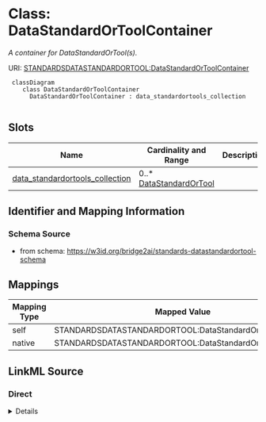# Class: DataStandardOrToolContainer
_A container for DataStandardOrTool(s)._




URI: [STANDARDSDATASTANDARDORTOOL:DataStandardOrToolContainer](https://w3id.org/bridge2ai/standards-datastandardortool-schema/DataStandardOrToolContainer)



```mermaid
 classDiagram
    class DataStandardOrToolContainer
      DataStandardOrToolContainer : data_standardortools_collection
      
```




<!-- no inheritance hierarchy -->


## Slots

| Name | Cardinality and Range | Description | Inheritance |
| ---  | --- | --- | --- |
| [data_standardortools_collection](data_standardortools_collection.md) | 0..* <br/> [DataStandardOrTool](DataStandardOrTool.md) |  | direct |









## Identifier and Mapping Information







### Schema Source


* from schema: https://w3id.org/bridge2ai/standards-datastandardortool-schema





## Mappings

| Mapping Type | Mapped Value |
| ---  | ---  |
| self | STANDARDSDATASTANDARDORTOOL:DataStandardOrToolContainer |
| native | STANDARDSDATASTANDARDORTOOL:DataStandardOrToolContainer |





## LinkML Source

<!-- TODO: investigate https://stackoverflow.com/questions/37606292/how-to-create-tabbed-code-blocks-in-mkdocs-or-sphinx -->

### Direct

<details>
```yaml
name: DataStandardOrToolContainer
description: A container for DataStandardOrTool(s).
from_schema: https://w3id.org/bridge2ai/standards-datastandardortool-schema
rank: 1000
slots:
- data_standardortools_collection

```
</details>

### Induced

<details>
```yaml
name: DataStandardOrToolContainer
description: A container for DataStandardOrTool(s).
from_schema: https://w3id.org/bridge2ai/standards-datastandardortool-schema
rank: 1000
attributes:
  data_standardortools_collection:
    name: data_standardortools_collection
    from_schema: https://w3id.org/bridge2ai/standards-datastandardortool-schema
    rank: 1000
    multivalued: true
    alias: data_standardortools_collection
    owner: DataStandardOrToolContainer
    domain_of:
    - DataStandardOrToolContainer
    range: DataStandardOrTool
    inlined: true
    inlined_as_list: true

```
</details>